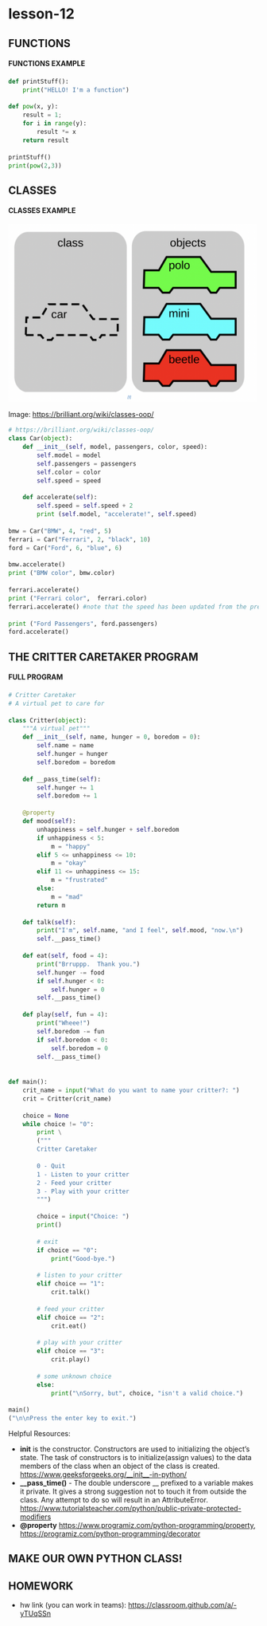 # lesson-12

## FUNCTIONS
#### FUNCTIONS EXAMPLE
```python
def printStuff():
    print("HELLO! I'm a function")

def pow(x, y):
    result = 1;
    for i in range(y):
        result *= x
    return result

printStuff()
print(pow(2,3))
```

## CLASSES
#### CLASSES EXAMPLE

<img src="classes.png " alt="drawing" style="width:500px;"/>

Image: https://brilliant.org/wiki/classes-oop/

```py
# https://brilliant.org/wiki/classes-oop/
class Car(object):
    def __init__(self, model, passengers, color, speed):
        self.model = model
        self.passengers = passengers
        self.color = color
        self.speed = speed

    def accelerate(self):
        self.speed = self.speed + 2
        print (self.model, "accelerate!", self.speed)

bmw = Car("BMW", 4, "red", 5)
ferrari = Car("Ferrari", 2, "black", 10)
ford = Car("Ford", 6, "blue", 6)

bmw.accelerate()
print ("BMW color", bmw.color)

ferrari.accelerate()
print ("Ferrari color",  ferrari.color)
ferrari.accelerate() #note that the speed has been updated from the previous accelerate call

print ("Ford Passengers", ford.passengers)
ford.accelerate()
```




## THE CRITTER CARETAKER PROGRAM
#### FULL PROGRAM
```python
# Critter Caretaker
# A virtual pet to care for

class Critter(object):
    """A virtual pet"""
    def __init__(self, name, hunger = 0, boredom = 0):
        self.name = name
        self.hunger = hunger
        self.boredom = boredom

    def __pass_time(self):
        self.hunger += 1
        self.boredom += 1

    @property
    def mood(self):
        unhappiness = self.hunger + self.boredom
        if unhappiness < 5:
            m = "happy"
        elif 5 <= unhappiness <= 10:
            m = "okay"
        elif 11 <= unhappiness <= 15:
            m = "frustrated"
        else:
            m = "mad"
        return m

    def talk(self):
        print("I'm", self.name, "and I feel", self.mood, "now.\n")
        self.__pass_time()

    def eat(self, food = 4):
        print("Brruppp.  Thank you.")
        self.hunger -= food
        if self.hunger < 0:
            self.hunger = 0
        self.__pass_time()

    def play(self, fun = 4):
        print("Wheee!")
        self.boredom -= fun
        if self.boredom < 0:
            self.boredom = 0
        self.__pass_time()


def main():
    crit_name = input("What do you want to name your critter?: ")
    crit = Critter(crit_name)

    choice = None  
    while choice != "0":
        print \
        ("""
        Critter Caretaker

        0 - Quit
        1 - Listen to your critter
        2 - Feed your critter
        3 - Play with your critter
        """)

        choice = input("Choice: ")
        print()

        # exit
        if choice == "0":
            print("Good-bye.")

        # listen to your critter
        elif choice == "1":
            crit.talk()

        # feed your critter
        elif choice == "2":
            crit.eat()

        # play with your critter
        elif choice == "3":
            crit.play()

        # some unknown choice
        else:
            print("\nSorry, but", choice, "isn't a valid choice.")

main()
("\n\nPress the enter key to exit.")
```

Helpful Resources:
- **__init__** is the constructor. Constructors are used to initializing the object’s state. The task of constructors is to initialize(assign values) to the data members of the class when an object of the class is created. https://www.geeksforgeeks.org/__init__-in-python/
- **__pass_time()** - The double underscore __ prefixed to a variable makes it private. It gives a strong suggestion not to touch it from outside the class. Any attempt to do so will result in an AttributeError. https://www.tutorialsteacher.com/python/public-private-protected-modifiers
- **@property** https://www.programiz.com/python-programming/property, https://programiz.com/python-programming/decorator


## MAKE OUR OWN PYTHON CLASS!

## HOMEWORK
- hw link (you can work in teams): https://classroom.github.com/a/-yTUqSSn
